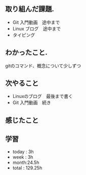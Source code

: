 ## 取り組んだ課題. 
+ Git 入門動画　途中まで
+ Linux ブログ　途中まで
+ タイピング
## わかったこと.
gitのコマンド、概念について少しずつ
 ## 次やること 　
+ Linuxのブログ　最後まで書く 
 + Git 入門動画　続き
## 感じたこと

## 学習
+ today : 3h 
+ week : 3h
+ month:24.5h
+ total : 129.25h